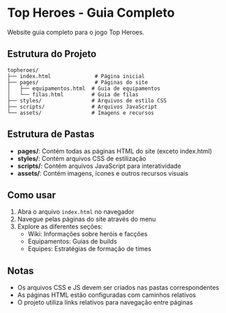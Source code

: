 # Top Heroes - Guia Completo

Website guia completo para o jogo Top Heroes.

## Estrutura do Projeto

```
topheroes/
├── index.html              # Página inicial
├── pages/                  # Páginas do site
│   ├── equipamentos.html  # Guia de equipamentos
│   └── filas.html         # Guia de filas
├── styles/                # Arquivos de estilo CSS
├── scripts/               # Arquivos JavaScript
└── assets/                # Imagens e recursos

```

## Estrutura de Pastas

- **pages/**: Contém todas as páginas HTML do site (exceto index.html)
- **styles/**: Contém arquivos CSS de estilização
- **scripts/**: Contém arquivos JavaScript para interatividade
- **assets/**: Contém imagens, ícones e outros recursos visuais

## Como usar

1. Abra o arquivo `index.html` no navegador
2. Navegue pelas páginas do site através do menu
3. Explore as diferentes seções:
   - Wiki: Informações sobre heróis e facções
   - Equipamentos: Guias de builds
   - Equipes: Estratégias de formação de times

## Notas

- Os arquivos CSS e JS devem ser criados nas pastas correspondentes
- As páginas HTML estão configuradas com caminhos relativos
- O projeto utiliza links relativos para navegação entre páginas
